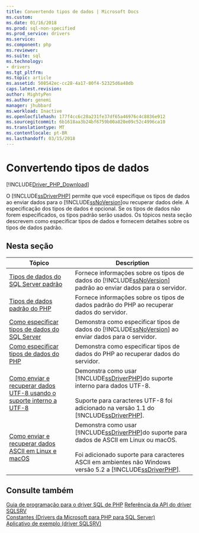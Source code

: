 ```yaml
---
title: Convertendo tipos de dados | Microsoft Docs
ms.custom: 
ms.date: 01/16/2018
ms.prod: sql-non-specified
ms.prod_service: drivers
ms.service: 
ms.component: php
ms.reviewer: 
ms.suite: sql
ms.technology:
- drivers
ms.tgt_pltfrm: 
ms.topic: article
ms.assetid: 508542ec-cc28-4a17-80f4-52325d6a48db
caps.latest.revision: 
author: MightyPen
ms.author: genemi
manager: jhubbard
ms.workload: Inactive
ms.openlocfilehash: 177f4cc6c28a231fe37df65a46976c4c8836e912
ms.sourcegitcommit: 6b1618aa3b24bf6759b00a820e09c52c4996ca10
ms.translationtype: MT
ms.contentlocale: pt-BR
ms.lasthandoff: 03/15/2018
---
```

# <a name="converting-data-types"></a>Convertendo tipos de dados
[!INCLUDE[Driver_PHP_Download](../../includes/driver_php_download.md)]

O [!INCLUDE[ssDriverPHP](../../includes/ssdriverphp_md.md)] permite que você especifique os tipos de dados ao enviar dados para o [!INCLUDE[ssNoVersion](../../includes/ssnoversion_md.md)]ou recuperar dados dele. A especificação dos tipos de dados é opcional. Se os tipos de dados não forem especificados, os tipos padrão serão usados. Os tópicos nesta seção descrevem como especificar tipos de dados e fornecem detalhes sobre os tipos de dados padrão.  
  
## <a name="in-this-section"></a>Nesta seção  
  
|Tópico|Description|  
|---------|---------------|  
|[Tipos de dados do SQL Server padrão](../../connect/php/default-sql-server-data-types.md)|Fornece informações sobre os tipos de dados do [!INCLUDE[ssNoVersion](../../includes/ssnoversion_md.md)] padrão ao enviar dados para o servidor.|  
|[Tipos de dados padrão do PHP](../../connect/php/default-php-data-types.md)|Fornece informações sobre os tipos de dados padrão do PHP ao recuperar dados do servidor.|  
|[Como especificar tipos de dados do SQL Server](../../connect/php/how-to-specify-sql-server-data-types-when-using-the-sqlsrv-driver.md)|Demonstra como especificar tipos de dados do [!INCLUDE[ssNoVersion](../../includes/ssnoversion_md.md)] ao enviar dados para o servidor.|  
|[Como especificar tipos de dados do PHP](../../connect/php/how-to-specify-php-data-types.md)|Demonstra como especificar tipos de dados do PHP ao recuperar dados do servidor.|  
|[Como enviar e recuperar dados UTF-8 usando o suporte interno a UTF-8](../../connect/php/how-to-send-and-retrieve-utf-8-data-using-built-in-utf-8-support.md)|Demonstra como usar [!INCLUDE[ssDriverPHP](../../includes/ssdriverphp_md.md)]do suporte interno para dados UTF-8.<br /><br />Suporte para caracteres UTF-8 foi adicionado na versão 1.1 do [!INCLUDE[ssDriverPHP](../../includes/ssdriverphp_md.md)].|  
|[Como enviar e recuperar dados ASCII em Linux e macOS](../../connect/php/how-to-send-and-retrieve-ascii-data-in-linux-mac.md)|Demonstra como usar [!INCLUDE[ssDriverPHP](../../includes/ssdriverphp_md.md)]do suporte para dados de ASCII em Linux ou macOS.<br /><br />Foi adicionado suporte para caracteres ASCII em ambientes não Windows versão 5.2 a [!INCLUDE[ssDriverPHP](../../includes/ssdriverphp_md.md)].|
  
## <a name="see-also"></a>Consulte também  
[Guia de programação para o driver SQL de PHP](../../connect/php/programming-guide-for-php-sql-driver.md)
[Referência da API do driver SQLSRV](../../connect/php/sqlsrv-driver-api-reference.md)  
[Constantes &#40;Drivers da Microsoft para PHP para SQL Server&#41;](../../connect/php/constants-microsoft-drivers-for-php-for-sql-server.md)  
[Aplicativo de exemplo &#40;driver SQLSRV&#41;](../../connect/php/example-application-sqlsrv-driver.md)  
  
